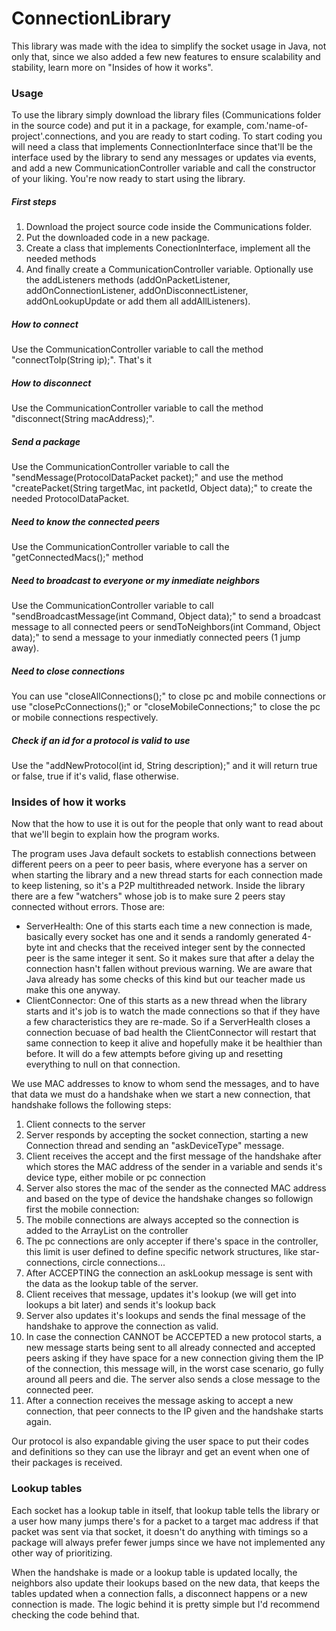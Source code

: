# ConnectionLibrary

This library was made with the idea to simplify the socket usage in Java, not only that, since we also added a few new features to ensure scalability and stability, learn more on "Insides of how it works".

### Usage

To use the library simply download the library files (Communications folder in the source code) and put it in a package, for example, com.'name-of-project'.connections, and you are ready to start coding. To start coding you will need a class that implements ConnectionInterface since that'll be the interface used by the library to send any messages or updates via events, and add a new CommunicationController variable and call the constructor of your liking. You're now ready to start using the library.

##### First steps

1. Download the project source code inside the Communications folder.
2. Put the downloaded code in a new package.
3. Create a class that implements ConectionInterface, implement all the needed methods
4. And finally create a CommunicationController variable. Optionally use the addListeners methods (addOnPacketListener, addOnConnectionListener, addOnDisconnectListener, addOnLookupUpdate or add them all addAllListeners).

##### How to connect

Use the CommunicationController variable to call the method "connectToIp(String ip);". That's it

##### How to disconnect

Use the CommunicationController variable to call the method "disconnect(String macAddress);".

##### Send a package

Use the CommunicationController variable to call the "sendMessage(ProtocolDataPacket packet);" and use the method "createPacket(String targetMac, int packetId, Object data);" to create the needed ProtocolDataPacket.

##### Need to know the connected peers

Use the CommunicationController variable to call the "getConnectedMacs();" method

##### Need to broadcast to everyone or my inmediate neighbors

Use the CommunicationController variable to call "sendBroadcastMessage(int Command, Object data);" to send a broadcast message to all connected peers or sendToNeighbors(int Command, Object data);" to send a message to your inmediatly connected peers (1 jump away).

##### Need to close connections

You can use "closeAllConnections();" to close pc and mobile connections or use "closePcConnections();" or "closeMobileConnections;" to close the pc or mobile connections respectively.

##### Check if an id for a protocol is valid to use

Use the "addNewProtocol(int id, String description);" and it will return true or false, true if it's valid, flase otherwise.

### Insides of how it works

Now that the how to use it is out for the people that only want to read about that we'll begin to explain how the program works.

The program uses Java default sockets to establish connections between different peers on a peer to peer basis, where everyone has a server on when starting the library and a new thread starts for each connection made to keep listening, so it's a P2P multithreaded network. Inside the library there are a few "watchers" whose job is to make sure 2 peers stay connected without errors. Those are:
  - ServerHealth: One of this starts each time a new connection is made, basically every socket has one and it sends a randomly generated 4-byte int and checks that the received integer sent by the connected peer is the same integer it sent. So it makes sure that after a delay the connection hasn't fallen without previous warning. We are aware that Java already has some checks of this kind but our teacher made us make this one anyway.
  - ClientConnector: One of this starts as a new thread when the library starts and it's job is to watch the made connections so that if they have a few characteristics they are re-made. So if a ServerHealth closes a connection becuase of bad health the ClientConnector will restart that same connection to keep it alive and hopefully make it be healthier than before. It will do a few attempts before giving up and resetting everything to null on that connection.

We use MAC addresses to know to whom send the messages, and to have that data we must do a handshake when we start a new connection, that handshake follows the following steps:
1. Client connects to the server
2. Server responds by accepting the socket connection, starting a new Connection thread and sending an "askDeviceType" message.
3. Client receives the accept and the first message of the handshake after which stores the MAC address of the sender in a variable and sends it's device type, either mobile or pc connection
4. Server also stores the mac of the sender as the connected MAC address and based on the type of device the handshake changes so followign first the mobile connection:
5. The mobile connections are always accepted so the connection is added to the ArrayList on the controller
6. The pc connections are only accepter if there's space in the controller, this limit is user defined to define specific network structures, like star-connections, circle connections...
7. After ACCEPTING the connection an askLookup message is sent with the data as the lookup table of the server.
8. Client receives that message, updates it's lookup (we will get into lookups a bit later) and sends it's lookup back
9. Server also updates it's lookups and sends the final message of the handshake to approve the connection as valid.
10. In case the connection CANNOT be ACCEPTED a new protocol starts, a new message starts being sent to all already connected and accepted peers asking if they have space for a new connection giving them the IP of the connection, this message will, in the worst case scenario, go fully around all peers and die. The server also sends a close message to the connected peer.
11. After a connection receives the message asking to accept a new connection, that peer connects to the IP given and the handshake starts again.

Our protocol is also expandable giving the user space to put their codes and definitions so they can use the librayr and get an event when one of their packages is received.

### Lookup tables
Each socket has a lookup table in itself, that lookup table tells the library or a user how many jumps there's for a packet to a target mac address if that packet was sent via that socket, it doesn't do anything with timings so a package will always prefer fewer jumps since we have not implemented any other way of prioritizing.

When the handshake is made or a lookup table is updated locally, the neighbors also update their lookups based on the new data, that keeps the tables updated when a connection falls, a disconnect happens or a new connection is made. The logic behind it is pretty simple but I'd recommend checking the code behind that.

